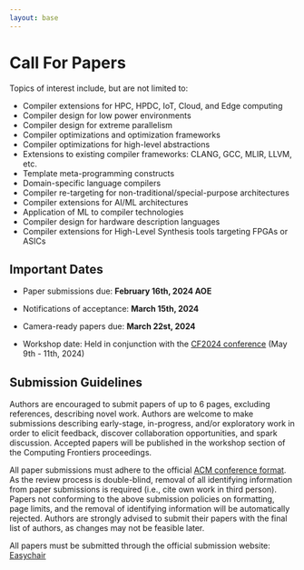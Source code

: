 ```yaml
---
layout: base
---
```


# Call For Papers

Topics of interest include, but are not limited to:

* Compiler extensions for HPC, HPDC, IoT, Cloud, and Edge computing
* Compiler design for low power environments
* Compiler design for extreme parallelism
* Compiler optimizations and optimization frameworks
* Compiler optimizations for high-level abstractions
* Extensions to existing compiler frameworks: CLANG, GCC, MLIR, LLVM, etc.
* Template meta-programming constructs
* Domain-specific language compilers
* Compiler re-targeting for non-traditional/special-purpose architectures
* Compiler extensions for AI/ML architectures
* Application of ML to compiler technologies
* Compiler design for hardware description languages
* Compiler extensions for High-Level Synthesis tools targeting FPGAs or ASICs


## Important Dates

* Paper submissions due: **February 16th, 2024 AOE**
* Notifications of acceptance: **March 15th, 2024**
* Camera-ready papers due: **March 22st, 2024**

* Workshop date: Held in conjunction with the [CF2024 conference](https://www.computingfrontiers.org/2024/) (May 9th - 11th, 2024)


## Submission Guidelines

Authors are encouraged to submit papers of up to 6 pages, excluding references,
describing novel work. Authors are welcome to make submissions describing
early-stage, in-progress, and/or exploratory work in order to elicit feedback,
discover collaboration opportunities, and spark discussion. Accepted papers will
be published in the workshop section of the Computing Frontiers proceedings.

All paper submissions must adhere to the official 
[ACM conference format](http://www.acm.org/publications/article-templates/proceedings-template.html). 
As the review process is double-blind, removal of all identifying information
from paper submissions is required (i.e., cite own work in third person). Papers
not conforming to the above submission policies on formatting, page limits, and
the removal of identifying information will be automatically rejected. Authors
are strongly advised to submit their papers with the final list of authors, as
changes may not be feasible later.

All papers must be submitted through the official submission website: 
[Easychair](https://easychair.org/conferences/?conf=cfw24)
